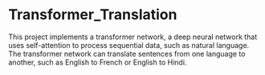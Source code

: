 # Transformer_Translation
This project implements a transformer network, a deep neural network that uses self-attention to process sequential data, such as natural language. The transformer network can translate sentences from one language to another, such as English to French or English to Hindi.
